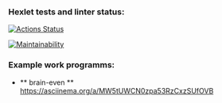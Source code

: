 ### Hexlet tests and linter status:
[![Actions Status](https://github.com/KIvanAn/frontend-project-lvl1/workflows/hexlet-check/badge.svg)](https://github.com/KIvanAn/frontend-project-lvl1/actions)

[![Maintainability](https://api.codeclimate.com/v1/badges/a99a88d28ad37a79dbf6/maintainability)](https://codeclimate.com/github/KIvanAn/frontend-project-lvl1/maintainability)

### Example work programms:
- ** brain-even ** https://asciinema.org/a/MW5tUWCN0zpa53RzCxzSUfOVB